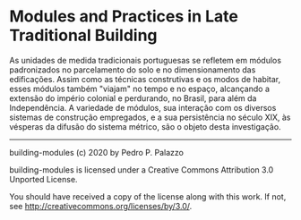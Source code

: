 # Modules and Practices in Late Traditional Building #

As unidades de medida tradicionais portuguesas se refletem em módulos
padronizados no parcelamento do solo e no dimensionamento das
edificações. Assim como as técnicas construtivas e os modos de habitar,
esses módulos também "viajam" no tempo e no espaço, alcançando a
extensão do império colonial e perdurando, no Brasil, para além da
Independência. A variedade de módulos, sua interação com os diversos
sistemas de construção empregados, e a sua persistência no século XIX,
às vésperas da difusão do sistema métrico, são o objeto desta
investigação.

* * * *

 building-modules (c) 2020 by Pedro P. Palazzo
 
 building-modules is licensed under a
 Creative Commons Attribution 3.0 Unported License.
 
 You should have received a copy of the license along with this
 work.  If not, see <http://creativecommons.org/licenses/by/3.0/>.
